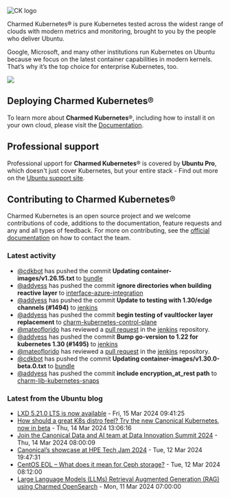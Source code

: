 ![CK logo](https://assets.ubuntu.com/v1/451d4cf4-Charmed+Kubernetes_RGB_onWhite_2022.svg)

Charmed Kubernetes® is pure Kubernetes tested across the widest range of clouds with modern metrics and monitoring, brought to you by the people who deliver Ubuntu.

Google, Microsoft, and many other institutions run Kubernetes on Ubuntu because we focus on the latest container capabilities in modern kernels. That’s why it’s the top choice for enterprise Kubernetes, too.

![](https://assets.ubuntu.com/v1/843c77b6-juju-at-a-glace.svg)

## Deploying Charmed Kubernetes®

To learn more about **Charmed Kubernetes**®, including how to install it on your own cloud, please visit the [Documentation][docs].

## Professional support

Professional upport for **Charmed Kubernetes**® is covered by **Ubuntu Pro**, which doesn't just cover Kubernetes, but your entire stack - Find out more on the [Ubuntu support site](https://ubuntu.com/support).

## Contributing to Charmed Kubernetes®

Charmed Kubernetes is an open source project and we welcome contributions of code, additions to the documentation, feature requests and any and all types of feedback. For more on contributing, see the [official documentation][get-in-touch] on how to contact the team.

<!-- LINKS -->
[docs]: https://ubuntu.com/kubernetes/docs
[get-in-touch]: https://ubuntu.com/kubernetes/docs/get-in-touch

### Latest activity

<!-- activity starts -->
 - [@cdkbot](https://github.com/cdkbot) has pushed the commit **Updating container-images/v1.26.15.txt** to [bundle](https://github.com/charmed-kubernetes/bundle)
 - [@addyess](https://github.com/addyess) has pushed the commit **ignore directories when building reactive layer** to [interface-azure-integration](https://github.com/charmed-kubernetes/interface-azure-integration)
 - [@addyess](https://github.com/addyess) has pushed the commit **Update to testing with 1.30/edge channels (#1494)** to [jenkins](https://github.com/charmed-kubernetes/jenkins)
 - [@addyess](https://github.com/addyess) has pushed the commit **begin testing of vaultlocker layer replacement** to [charm-kubernetes-control-plane](https://github.com/charmed-kubernetes/charm-kubernetes-control-plane)
 - [@mateoflorido](https://github.com/mateoflorido) has reviewed a [pull request](https://github.com/charmed-kubernetes/jenkins/pull/1494) in the [jenkins](https://github.com/charmed-kubernetes/jenkins) repository.
 - [@addyess](https://github.com/addyess) has pushed the commit **Bump go-version to 1.22 for kubernetes 1.30 (#1495)** to [jenkins](https://github.com/charmed-kubernetes/jenkins)
 - [@mateoflorido](https://github.com/mateoflorido) has reviewed a [pull request](https://github.com/charmed-kubernetes/jenkins/pull/1495) in the [jenkins](https://github.com/charmed-kubernetes/jenkins) repository.
 - [@cdkbot](https://github.com/cdkbot) has pushed the commit **Updating container-images/v1.30.0-beta.0.txt** to [bundle](https://github.com/charmed-kubernetes/bundle)
 - [@addyess](https://github.com/addyess) has pushed the commit **include encryption_at_rest path** to [charm-lib-kubernetes-snaps](https://github.com/charmed-kubernetes/charm-lib-kubernetes-snaps)
<!-- activity ends -->

<!-- roadmap starts -->

<!-- roadmap ends -->

### Latest from the Ubuntu blog

<!-- blog starts -->
* [LXD 5.21.0 LTS is now available](https://ubuntu.com//blog/lxd_5-21-0_lts) - Fri, 15 Mar 2024 09:41:25 
* [How should a great K8s distro feel? Try the new Canonical Kubernetes, now in beta](https://ubuntu.com//blog/try-canonical-kubernetes-beta) - Thu, 14 Mar 2024 13:06:16 
* [Join the Canonical Data and AI team at Data Innovation Summit 2024](https://ubuntu.com//blog/join-canonical-data-and-ai-team-at-data-innovation-summit-2024) - Thu, 14 Mar 2024 08:00:09 
* [Canonical&#8217;s showcase at HPE Tech Jam 2024](https://ubuntu.com//blog/canonicals-showcase-at-hpe-tech-jam-2024) - Tue, 12 Mar 2024 19:47:31 
* [CentOS EOL &#8211; What does it mean for Ceph storage?](https://ubuntu.com//blog/centos-eol-ceph) - Tue, 12 Mar 2024 08:12:00 
* [Large Language Models (LLMs) Retrieval Augmented Generation (RAG) using Charmed OpenSearch](https://ubuntu.com//blog/vector-database-large-language-models-opensearch) - Mon, 11 Mar 2024 07:00:00 
<!-- blog ends -->
